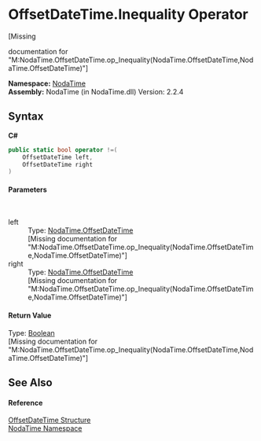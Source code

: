 # OffsetDateTime.Inequality Operator 
 

\[Missing <summary> documentation for "M:NodaTime.OffsetDateTime.op_Inequality(NodaTime.OffsetDateTime,NodaTime.OffsetDateTime)"\]

**Namespace:**&nbsp;<a href="N_NodaTime">NodaTime</a><br />**Assembly:**&nbsp;NodaTime (in NodaTime.dll) Version: 2.2.4

## Syntax

**C#**<br />
``` C#
public static bool operator !=(
	OffsetDateTime left,
	OffsetDateTime right
)
```


#### Parameters
&nbsp;<dl><dt>left</dt><dd>Type: <a href="T_NodaTime_OffsetDateTime">NodaTime.OffsetDateTime</a><br />\[Missing <param name="left"/> documentation for "M:NodaTime.OffsetDateTime.op_Inequality(NodaTime.OffsetDateTime,NodaTime.OffsetDateTime)"\]</dd><dt>right</dt><dd>Type: <a href="T_NodaTime_OffsetDateTime">NodaTime.OffsetDateTime</a><br />\[Missing <param name="right"/> documentation for "M:NodaTime.OffsetDateTime.op_Inequality(NodaTime.OffsetDateTime,NodaTime.OffsetDateTime)"\]</dd></dl>

#### Return Value
Type: <a href="http://msdn2.microsoft.com/en-us/library/a28wyd50" target="_blank">Boolean</a><br />\[Missing <returns> documentation for "M:NodaTime.OffsetDateTime.op_Inequality(NodaTime.OffsetDateTime,NodaTime.OffsetDateTime)"\]

## See Also


#### Reference
<a href="T_NodaTime_OffsetDateTime">OffsetDateTime Structure</a><br /><a href="N_NodaTime">NodaTime Namespace</a><br />